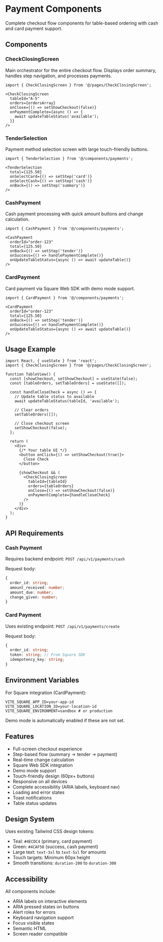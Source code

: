# Payment Components

Complete checkout flow components for table-based ordering with cash and card payment support.

## Components

### CheckClosingScreen
Main orchestrator for the entire checkout flow. Displays order summary, handles step navigation, and processes payments.

```tsx
import { CheckClosingScreen } from '@/pages/CheckClosingScreen';

<CheckClosingScreen
  tableId="A-5"
  orders={ordersArray}
  onClose={() => setShowCheckout(false)}
  onPaymentComplete={async () => {
    await updateTableStatus('available');
  }}
/>
```

### TenderSelection
Payment method selection screen with large touch-friendly buttons.

```tsx
import { TenderSelection } from '@/components/payments';

<TenderSelection
  total={125.50}
  onSelectCard={() => setStep('card')}
  onSelectCash={() => setStep('cash')}
  onBack={() => setStep('summary')}
/>
```

### CashPayment
Cash payment processing with quick amount buttons and change calculation.

```tsx
import { CashPayment } from '@/components/payments';

<CashPayment
  orderId="order-123"
  total={125.50}
  onBack={() => setStep('tender')}
  onSuccess={() => handlePaymentComplete()}
  onUpdateTableStatus={async () => await updateTable()}
/>
```

### CardPayment
Card payment via Square Web SDK with demo mode support.

```tsx
import { CardPayment } from '@/components/payments';

<CardPayment
  orderId="order-123"
  total={125.50}
  onBack={() => setStep('tender')}
  onSuccess={() => handlePaymentComplete()}
  onUpdateTableStatus={async () => await updateTable()}
/>
```

## Usage Example

```tsx
import React, { useState } from 'react';
import { CheckClosingScreen } from '@/pages/CheckClosingScreen';

function TableView() {
  const [showCheckout, setShowCheckout] = useState(false);
  const [tableOrders, setTableOrders] = useState([]);

  const handleCloseCheck = async () => {
    // Update table status to available
    await updateTableStatus(tableId, 'available');

    // Clear orders
    setTableOrders([]);

    // Close checkout screen
    setShowCheckout(false);
  };

  return (
    <div>
      {/* Your table UI */}
      <button onClick={() => setShowCheckout(true)}>
        Close Check
      </button>

      {showCheckout && (
        <CheckClosingScreen
          tableId={tableId}
          orders={tableOrders}
          onClose={() => setShowCheckout(false)}
          onPaymentComplete={handleCloseCheck}
        />
      )}
    </div>
  );
}
```

## API Requirements

### Cash Payment
Requires backend endpoint: `POST /api/v1/payments/cash`

Request body:
```typescript
{
  order_id: string;
  amount_received: number;
  amount_due: number;
  change_given: number;
}
```

### Card Payment
Uses existing endpoint: `POST /api/v1/payments/create`

Request body:
```typescript
{
  order_id: string;
  token: string; // From Square SDK
  idempotency_key: string;
}
```

## Environment Variables

For Square integration (CardPayment):
```env
VITE_SQUARE_APP_ID=your-app-id
VITE_SQUARE_LOCATION_ID=your-location-id
VITE_SQUARE_ENVIRONMENT=sandbox # or production
```

Demo mode is automatically enabled if these are not set.

## Features

- Full-screen checkout experience
- Step-based flow (summary → tender → payment)
- Real-time change calculation
- Square Web SDK integration
- Demo mode support
- Touch-friendly design (60px+ buttons)
- Responsive on all devices
- Complete accessibility (ARIA labels, keyboard nav)
- Loading and error states
- Toast notifications
- Table status updates

## Design System

Uses existing Tailwind CSS design tokens:
- Teal: `#4ECDC4` (primary, card payment)
- Green: `#4CAF50` (success, cash payment)
- Large text: `text-3xl` to `text-5xl` for amounts
- Touch targets: Minimum 60px height
- Smooth transitions: `duration-200` to `duration-300`

## Accessibility

All components include:
- ARIA labels on interactive elements
- ARIA pressed states on buttons
- Alert roles for errors
- Keyboard navigation support
- Focus visible states
- Semantic HTML
- Screen reader compatible
